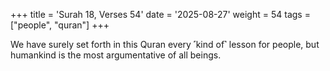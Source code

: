 +++
title = 'Surah 18, Verses 54'
date = '2025-08-27'
weight = 54
tags = ["people", "quran"]
+++

We have surely set forth in this Quran every ˹kind of˺ lesson for people, but humankind is the most argumentative of all beings.